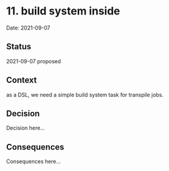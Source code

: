 # 11. build system inside

Date: 2021-09-07

## Status

2021-09-07 proposed

## Context

as a DSL, we need a simple build system task for transpile jobs.

## Decision

Decision here...

## Consequences

Consequences here...
